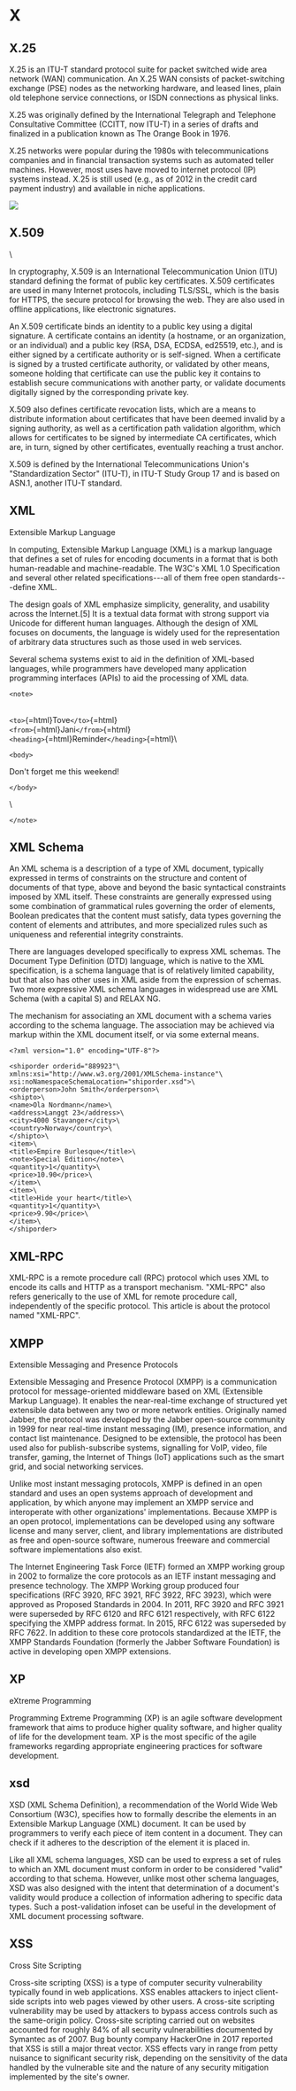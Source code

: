 # X

##  X.25

X.25 is an ITU-T standard protocol suite for packet switched wide area
network (WAN) communication. An X.25 WAN consists of packet-switching
exchange (PSE) nodes as the networking hardware, and leased lines, plain
old telephone service connections, or ISDN connections as physical
links.

X.25 was originally defined by the International Telegraph and Telephone
Consultative Committee (CCITT, now ITU-T) in a series of drafts and
finalized in a publication known as The Orange Book in 1976.

X.25 networks were popular during the 1980s with telecommunications
companies and in financial transaction systems such as automated teller
machines. However, most uses have moved to internet protocol (IP)
systems instead. X.25 is still used (e.g., as of 2012 in the credit card
payment industry) and available in niche applications.

![](https://markbac.github.io/Glossary/attachments/15009254/15009253.png?width=480)

##  X.509

\

In cryptography, X.509 is an International Telecommunication Union (ITU)
standard defining the format of public key certificates. X.509
certificates are used in many Internet protocols, including TLS/SSL,
which is the basis for HTTPS, the secure protocol for browsing the web.
They are also used in offline applications, like electronic signatures.

An X.509 certificate binds an identity to a public key using a digital
signature. A certificate contains an identity (a hostname, or an
organization, or an individual) and a public key (RSA, DSA, ECDSA,
ed25519, etc.), and is either signed by a certificate authority or is
self-signed. When a certificate is signed by a trusted certificate
authority, or validated by other means, someone holding that certificate
can use the public key it contains to establish secure communications
with another party, or validate documents digitally signed by the
corresponding private key.

X.509 also defines certificate revocation lists, which are a means to
distribute information about certificates that have been deemed invalid
by a signing authority, as well as a certification path validation
algorithm, which allows for certificates to be signed by intermediate CA
certificates, which are, in turn, signed by other certificates,
eventually reaching a trust anchor.

X.509 is defined by the International Telecommunications Union's
"Standardization Sector" (ITU-T), in ITU-T Study Group 17 and is based
on ASN.1, another ITU-T standard.

##  XML

Extensible Markup Language

In computing, Extensible Markup Language (XML) is a markup language that
defines a set of rules for encoding documents in a format that is both
human-readable and machine-readable. The W3C's XML 1.0 Specification and
several other related specifications---all of them free open
standards---define XML.

The design goals of XML emphasize simplicity, generality, and usability
across the Internet.\[5\] It is a textual data format with strong
support via Unicode for different human languages. Although the design
of XML focuses on documents, the language is widely used for the
representation of arbitrary data structures such as those used in web
services.

Several schema systems exist to aid in the definition of XML-based
languages, while programmers have developed many application programming
interfaces (APIs) to aid the processing of XML data.

```{=html}
<note>
```
\
`<to>`{=html}Tove`</to>`{=html}\
`<from>`{=html}Jani`</from>`{=html}\
`<heading>`{=html}Reminder`</heading>`{=html}\
```{=html}
<body>
```
Don't forget me this weekend!
```{=html}
</body>
```
\
```{=html}
</note>
```
##  XML Schema

An XML schema is a description of a type of XML document, typically
expressed in terms of constraints on the structure and content of
documents of that type, above and beyond the basic syntactical
constraints imposed by XML itself. These constraints are generally
expressed using some combination of grammatical rules governing the
order of elements, Boolean predicates that the content must satisfy,
data types governing the content of elements and attributes, and more
specialized rules such as uniqueness and referential integrity
constraints.

There are languages developed specifically to express XML schemas. The
Document Type Definition (DTD) language, which is native to the XML
specification, is a schema language that is of relatively limited
capability, but that also has other uses in XML aside from the
expression of schemas. Two more expressive XML schema languages in
widespread use are XML Schema (with a capital S) and RELAX NG.

The mechanism for associating an XML document with a schema varies
according to the schema language. The association may be achieved via
markup within the XML document itself, or via some external means.

``` {.xml}
<?xml version="1.0" encoding="UTF-8"?>

<shiporder orderid="889923"\
xmlns:xsi="http://www.w3.org/2001/XMLSchema-instance"\
xsi:noNamespaceSchemaLocation="shiporder.xsd">\
<orderperson>John Smith</orderperson>\
<shipto>\
<name>Ola Nordmann</name>\
<address>Langgt 23</address>\
<city>4000 Stavanger</city>\
<country>Norway</country>\
</shipto>\
<item>\
<title>Empire Burlesque</title>\
<note>Special Edition</note>\
<quantity>1</quantity>\
<price>10.90</price>\
</item>\
<item>\
<title>Hide your heart</title>\
<quantity>1</quantity>\
<price>9.90</price>\
</item>\
</shiporder>
```

##  XML-RPC

XML-RPC is a remote procedure call (RPC) protocol which uses XML to
encode its calls and HTTP as a transport mechanism. "XML-RPC" also
refers generically to the use of XML for remote procedure call,
independently of the specific protocol. This article is about the
protocol named "XML-RPC".

##  XMPP

Extensible Messaging and Presence Protocols

Extensible Messaging and Presence Protocol (XMPP) is a communication
protocol for message-oriented middleware based on XML (Extensible Markup
Language). It enables the near-real-time exchange of structured yet
extensible data between any two or more network entities. Originally
named Jabber, the protocol was developed by the Jabber open-source
community in 1999 for near real-time instant messaging (IM), presence
information, and contact list maintenance. Designed to be extensible,
the protocol has been used also for publish-subscribe systems,
signalling for VoIP, video, file transfer, gaming, the Internet of
Things (IoT) applications such as the smart grid, and social networking
services.

Unlike most instant messaging protocols, XMPP is defined in an open
standard and uses an open systems approach of development and
application, by which anyone may implement an XMPP service and
interoperate with other organizations' implementations. Because XMPP is
an open protocol, implementations can be developed using any software
license and many server, client, and library implementations are
distributed as free and open-source software, numerous freeware and
commercial software implementations also exist.

The Internet Engineering Task Force (IETF) formed an XMPP working group
in 2002 to formalize the core protocols as an IETF instant messaging and
presence technology. The XMPP Working group produced four specifications
(RFC 3920, RFC 3921, RFC 3922, RFC 3923), which were approved as
Proposed Standards in 2004. In 2011, RFC 3920 and RFC 3921 were
superseded by RFC 6120 and RFC 6121 respectively, with RFC 6122
specifying the XMPP address format. In 2015, RFC 6122 was superseded by
RFC 7622. In addition to these core protocols standardized at the IETF,
the XMPP Standards Foundation (formerly the Jabber Software Foundation)
is active in developing open XMPP extensions.

##  XP

eXtreme Programming

Programming Extreme Programming (XP) is an agile software development
framework that aims to produce higher quality software, and higher
quality of life for the development team. XP is the most specific of the
agile frameworks regarding appropriate engineering practices for
software development.

##  xsd

XSD (XML Schema Definition), a recommendation of the World Wide Web
Consortium (W3C), specifies how to formally describe the elements in an
Extensible Markup Language (XML) document. It can be used by programmers
to verify each piece of item content in a document. They can check if it
adheres to the description of the element it is placed in.

Like all XML schema languages, XSD can be used to express a set of rules
to which an XML document must conform in order to be considered "valid"
according to that schema. However, unlike most other schema languages,
XSD was also designed with the intent that determination of a document's
validity would produce a collection of information adhering to specific
data types. Such a post-validation infoset can be useful in the
development of XML document processing software.

##  XSS

Cross Site Scripting

Cross-site scripting (XSS) is a type of computer security vulnerability
typically found in web applications. XSS enables attackers to inject
client-side scripts into web pages viewed by other users. A cross-site
scripting vulnerability may be used by attackers to bypass access
controls such as the same-origin policy. Cross-site scripting carried
out on websites accounted for roughly 84% of all security
vulnerabilities documented by Symantec as of 2007. Bug bounty company
HackerOne in 2017 reported that XSS is still a major threat vector. XSS
effects vary in range from petty nuisance to significant security risk,
depending on the sensitivity of the data handled by the vulnerable site
and the nature of any security mitigation implemented by the site's
owner.
